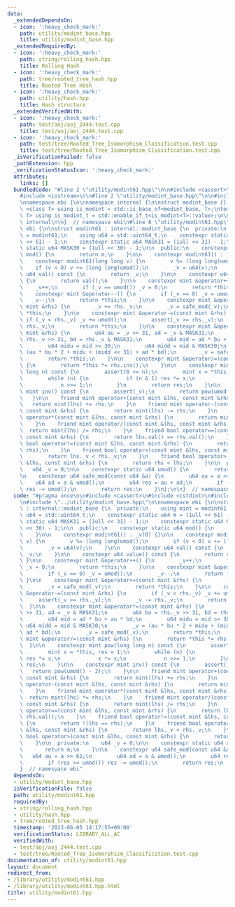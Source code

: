 ```yaml
---
data:
  _extendedDependsOn:
  - icon: ':heavy_check_mark:'
    path: utility/modint_base.hpp
    title: utility/modint_base.hpp
  _extendedRequiredBy:
  - icon: ':heavy_check_mark:'
    path: string/rolling_hash.hpp
    title: Rolling Hash
  - icon: ':heavy_check_mark:'
    path: tree/rooted_tree_hash.hpp
    title: Rooted Tree Hash
  - icon: ':heavy_check_mark:'
    path: utility/hash.hpp
    title: Hash structure
  _extendedVerifiedWith:
  - icon: ':heavy_check_mark:'
    path: test/aoj/aoj_2444.test.cpp
    title: test/aoj/aoj_2444.test.cpp
  - icon: ':heavy_check_mark:'
    path: test/tree/Rooted_Tree_Isomorphism_Classification.test.cpp
    title: test/tree/Rooted_Tree_Isomorphism_Classification.test.cpp
  _isVerificationFailed: false
  _pathExtension: hpp
  _verificationStatusIcon: ':heavy_check_mark:'
  attributes:
    links: []
  bundledCode: "#line 2 \"utility/modint61.hpp\"\n\n#include <cassert>\n#include <cstdint>\n\
    #include <iostream>\n\n#line 2 \"utility/modint_base.hpp\"\n\n#include <type_traits>\n\
    \nnamespace ebi {\n\nnamespace internal {\n\nstruct modint_base {};\n\ntemplate\
    \ <class T> using is_modint = std::is_base_of<modint_base, T>;\ntemplate <class\
    \ T> using is_modint_t = std::enable_if_t<is_modint<T>::value>;\n\n}  // namespace\
    \ internal\n\n}  // namespace ebi\n#line 8 \"utility/modint61.hpp\"\n\nnamespace\
    \ ebi {\n\nstruct modint61 : internal::modint_base {\n  private:\n    using mint\
    \ = modint61;\n    using u64 = std::uint64_t;\n    constexpr static u64 m = (1ull\
    \ << 61) - 1;\n    constexpr static u64 MASK31 = (1ull << 31) - 1;\n    constexpr\
    \ static u64 MASK30 = (1ull << 30) - 1;\n\n  public:\n    constexpr static u64\
    \ mod() {\n        return m;\n    }\n\n    constexpr modint61() : _v(0) {}\n\n\
    \    constexpr modint61(long long v) {\n        v %= (long long)umod();\n    \
    \    if (v < 0) v += (long long)umod();\n        _v = u64(v);\n    }\n\n    constexpr\
    \ u64 val() const {\n        return _v;\n    }\n\n    constexpr u64 value() const\
    \ {\n        return val();\n    }\n\n    constexpr mint &operator++() {\n    \
    \    _v++;\n        if (_v == umod()) _v = 0;\n        return *this;\n    }\n\n\
    \    constexpr mint &operator--() {\n        if (_v == 0) _v = umod();\n     \
    \   _v--;\n        return *this;\n    }\n\n    constexpr mint &operator+=(const\
    \ mint &rhs) {\n        _v += rhs._v;\n        _v = safe_mod(_v);\n        return\
    \ *this;\n    }\n\n    constexpr mint &operator-=(const mint &rhs) {\n       \
    \ if (_v < rhs._v) _v += umod();\n        assert(_v >= rhs._v);\n        _v -=\
    \ rhs._v;\n        return *this;\n    }\n\n    constexpr mint &operator*=(const\
    \ mint &rhs) {\n        u64 au = _v >> 31, ad = _v & MASK31;\n        u64 bu =\
    \ rhs._v >> 31, bd = rhs._v & MASK31;\n        u64 mid = ad * bu + au * bd;\n\
    \        u64 midu = mid >> 30;\n        u64 midd = mid & MASK30;\n        _v =\
    \ (au * bu * 2 + midu + (midd << 31) + ad * bd);\n        _v = safe_mod(_v);\n\
    \        return *this;\n    }\n\n    constexpr mint &operator/=(const mint &rhs)\
    \ {\n        return *this *= rhs.inv();\n    }\n\n    constexpr mint pow(long\
    \ long n) const {\n        assert(0 <= n);\n        mint x = *this, res = 1;\n\
    \        while (n) {\n            if (n & 1) res *= x;\n            x *= x;\n\
    \            n >>= 1;\n        }\n        return res;\n    }\n\n    constexpr\
    \ mint inv() const {\n        assert(_v);\n        return pow(umod() - 2);\n \
    \   }\n\n    friend mint operator+(const mint &lhs, const mint &rhs) {\n     \
    \   return mint(lhs) += rhs;\n    }\n    friend mint operator-(const mint &lhs,\
    \ const mint &rhs) {\n        return mint(lhs) -= rhs;\n    }\n    friend mint\
    \ operator*(const mint &lhs, const mint &rhs) {\n        return mint(lhs) *= rhs;\n\
    \    }\n    friend mint operator/(const mint &lhs, const mint &rhs) {\n      \
    \  return mint(lhs) /= rhs;\n    }\n    friend bool operator==(const mint &lhs,\
    \ const mint &rhs) {\n        return lhs.val() == rhs.val();\n    }\n    friend\
    \ bool operator!=(const mint &lhs, const mint &rhs) {\n        return !(lhs ==\
    \ rhs);\n    }\n    friend bool operator<(const mint &lhs, const mint &rhs) {\n\
    \        return lhs._v < rhs._v;\n    }\n    friend bool operator>(const mint\
    \ &lhs, const mint &rhs) {\n        return rhs < lhs;\n    }\n\n  private:\n \
    \   u64 _v = 0;\n\n    constexpr static u64 umod() {\n        return m;\n    }\n\
    \n    constexpr u64 safe_mod(const u64 &a) {\n        u64 au = a >> 61;\n    \
    \    u64 ad = a & umod();\n        u64 res = au + ad;\n        if (res >= umod())\
    \ res -= umod();\n        return res;\n    }\n};\n\n}  // namespace ebi\n"
  code: "#pragma once\n\n#include <cassert>\n#include <cstdint>\n#include <iostream>\n\
    \n#include \"../utility/modint_base.hpp\"\n\nnamespace ebi {\n\nstruct modint61\
    \ : internal::modint_base {\n  private:\n    using mint = modint61;\n    using\
    \ u64 = std::uint64_t;\n    constexpr static u64 m = (1ull << 61) - 1;\n    constexpr\
    \ static u64 MASK31 = (1ull << 31) - 1;\n    constexpr static u64 MASK30 = (1ull\
    \ << 30) - 1;\n\n  public:\n    constexpr static u64 mod() {\n        return m;\n\
    \    }\n\n    constexpr modint61() : _v(0) {}\n\n    constexpr modint61(long long\
    \ v) {\n        v %= (long long)umod();\n        if (v < 0) v += (long long)umod();\n\
    \        _v = u64(v);\n    }\n\n    constexpr u64 val() const {\n        return\
    \ _v;\n    }\n\n    constexpr u64 value() const {\n        return val();\n   \
    \ }\n\n    constexpr mint &operator++() {\n        _v++;\n        if (_v == umod())\
    \ _v = 0;\n        return *this;\n    }\n\n    constexpr mint &operator--() {\n\
    \        if (_v == 0) _v = umod();\n        _v--;\n        return *this;\n   \
    \ }\n\n    constexpr mint &operator+=(const mint &rhs) {\n        _v += rhs._v;\n\
    \        _v = safe_mod(_v);\n        return *this;\n    }\n\n    constexpr mint\
    \ &operator-=(const mint &rhs) {\n        if (_v < rhs._v) _v += umod();\n   \
    \     assert(_v >= rhs._v);\n        _v -= rhs._v;\n        return *this;\n  \
    \  }\n\n    constexpr mint &operator*=(const mint &rhs) {\n        u64 au = _v\
    \ >> 31, ad = _v & MASK31;\n        u64 bu = rhs._v >> 31, bd = rhs._v & MASK31;\n\
    \        u64 mid = ad * bu + au * bd;\n        u64 midu = mid >> 30;\n       \
    \ u64 midd = mid & MASK30;\n        _v = (au * bu * 2 + midu + (midd << 31) +\
    \ ad * bd);\n        _v = safe_mod(_v);\n        return *this;\n    }\n\n    constexpr\
    \ mint &operator/=(const mint &rhs) {\n        return *this *= rhs.inv();\n  \
    \  }\n\n    constexpr mint pow(long long n) const {\n        assert(0 <= n);\n\
    \        mint x = *this, res = 1;\n        while (n) {\n            if (n & 1)\
    \ res *= x;\n            x *= x;\n            n >>= 1;\n        }\n        return\
    \ res;\n    }\n\n    constexpr mint inv() const {\n        assert(_v);\n     \
    \   return pow(umod() - 2);\n    }\n\n    friend mint operator+(const mint &lhs,\
    \ const mint &rhs) {\n        return mint(lhs) += rhs;\n    }\n    friend mint\
    \ operator-(const mint &lhs, const mint &rhs) {\n        return mint(lhs) -= rhs;\n\
    \    }\n    friend mint operator*(const mint &lhs, const mint &rhs) {\n      \
    \  return mint(lhs) *= rhs;\n    }\n    friend mint operator/(const mint &lhs,\
    \ const mint &rhs) {\n        return mint(lhs) /= rhs;\n    }\n    friend bool\
    \ operator==(const mint &lhs, const mint &rhs) {\n        return lhs.val() ==\
    \ rhs.val();\n    }\n    friend bool operator!=(const mint &lhs, const mint &rhs)\
    \ {\n        return !(lhs == rhs);\n    }\n    friend bool operator<(const mint\
    \ &lhs, const mint &rhs) {\n        return lhs._v < rhs._v;\n    }\n    friend\
    \ bool operator>(const mint &lhs, const mint &rhs) {\n        return rhs < lhs;\n\
    \    }\n\n  private:\n    u64 _v = 0;\n\n    constexpr static u64 umod() {\n \
    \       return m;\n    }\n\n    constexpr u64 safe_mod(const u64 &a) {\n     \
    \   u64 au = a >> 61;\n        u64 ad = a & umod();\n        u64 res = au + ad;\n\
    \        if (res >= umod()) res -= umod();\n        return res;\n    }\n};\n\n\
    }  // namespace ebi"
  dependsOn:
  - utility/modint_base.hpp
  isVerificationFile: false
  path: utility/modint61.hpp
  requiredBy:
  - string/rolling_hash.hpp
  - utility/hash.hpp
  - tree/rooted_tree_hash.hpp
  timestamp: '2023-06-05 14:17:55+09:00'
  verificationStatus: LIBRARY_ALL_AC
  verifiedWith:
  - test/aoj/aoj_2444.test.cpp
  - test/tree/Rooted_Tree_Isomorphism_Classification.test.cpp
documentation_of: utility/modint61.hpp
layout: document
redirect_from:
- /library/utility/modint61.hpp
- /library/utility/modint61.hpp.html
title: utility/modint61.hpp
---
```

